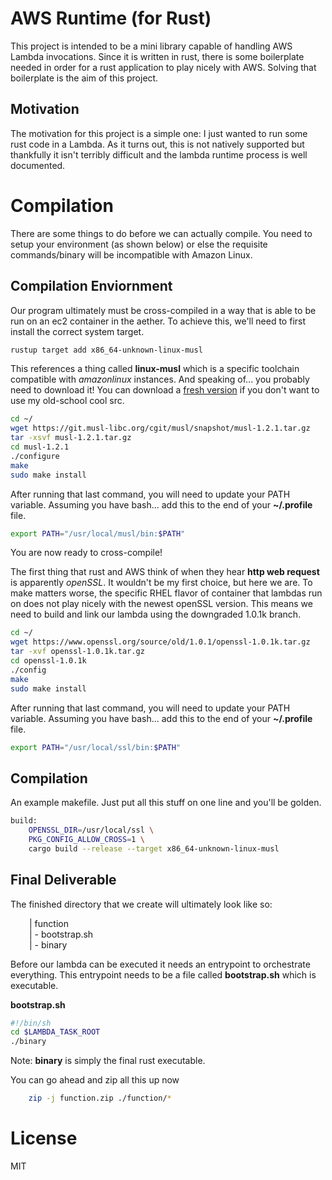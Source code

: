 # AWS Runtime (for Rust)
This project is intended to be a mini library capable of handling AWS Lambda invocations. Since it is written in rust, there is some boilerplate needed in order for a rust application to play nicely with AWS. Solving that boilerplate is the aim of this project.

## Motivation
The motivation for this project is a simple one: I just wanted to run some rust code in a Lambda. As it turns out, this is not natively supported but thankfully it isn't terribly difficult and the lambda runtime process is well documented.

# Compilation
There are some things to do before we can actually compile. You need to setup your environment (as shown below) or else the requisite commands/binary will be incompatible with Amazon Linux.

## Compilation Enviornment
Our program ultimately must be cross-compiled in a way that is able to be run on an ec2 container in the aether. To achieve this, we'll need to first install the correct system target.

``` bash
rustup target add x86_64-unknown-linux-musl
```

This references a thing called **linux-musl** which is a specific toolchain compatible with *amazonlinux* instances. And speaking of... you probably need to download it! You can download a [fresh version](https://git.musl-libc.org/cgit/musl/) if you don't want to use my old-school cool src.

``` bash
cd ~/
wget https://git.musl-libc.org/cgit/musl/snapshot/musl-1.2.1.tar.gz
tar -xsvf musl-1.2.1.tar.gz
cd musl-1.2.1
./configure
make
sudo make install
```

After running that last command, you will need to update your PATH variable. Assuming you have bash... add this to the end of your **~/.profile** file.

``` bash
export PATH="/usr/local/musl/bin:$PATH"
```

You are now ready to cross-compile!

The first thing that rust and AWS think of when they hear **http web request** is apparently *openSSL*. It wouldn't be my first choice, but here we are. To make matters worse, the specific RHEL flavor of container that lambdas run on does not play nicely with the newest openSSL version. This means we need to build and link our lambda using the downgraded 1.0.1k branch.

``` bash
cd ~/
wget https://www.openssl.org/source/old/1.0.1/openssl-1.0.1k.tar.gz
tar -xvf openssl-1.0.1k.tar.gz
cd openssl-1.0.1k
./config
make
sudo make install
```

After running that last command, you will need to update your PATH variable. Assuming you have bash... add this to the end of your **~/.profile** file.

``` bash
export PATH="/usr/local/ssl/bin:$PATH"
```

## Compilation
An example makefile. Just put all this stuff on one line and you'll be golden.
```bash
build:
	OPENSSL_DIR=/usr/local/ssl \
    PKG_CONFIG_ALLOW_CROSS=1 \
    cargo build --release --target x86_64-unknown-linux-musl
```

## Final Deliverable
The finished directory that we create will ultimately look like so:
<div style="padding-left: 30px">
| function
<br/>|&nbsp;-&nbsp;bootstrap.sh
<br/>|&nbsp;-&nbsp;binary
</div>


Before our lambda can be executed it needs an entrypoint to orchestrate everything. This entrypoint needs to be a file called **bootstrap.sh** which is executable.

**bootstrap.sh**
```bash
#!/bin/sh
cd $LAMBDA_TASK_ROOT
./binary
```

Note: **binary** is simply the final rust executable.

You can go ahead and zip all this up now

```bash
    zip -j function.zip ./function/*
```

# License
MIT

